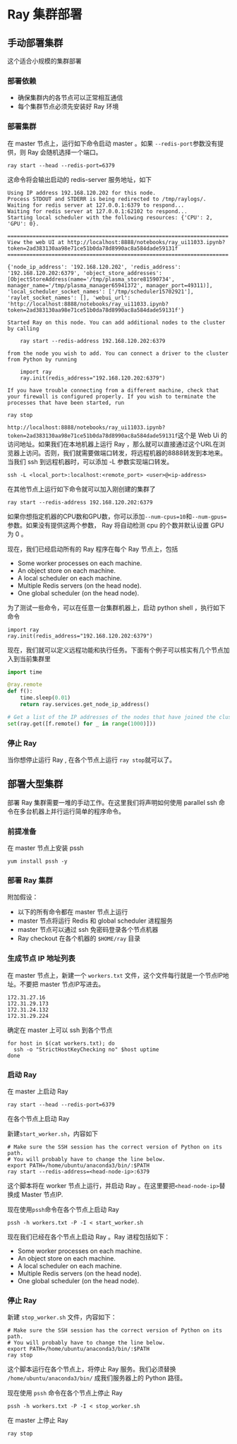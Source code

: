 # Ray 集群部署
## 手动部署集群

这个适合小规模的集群部署

### 部署依赖
- 确保集群内的各节点可以正常相互通信
- 每个集群节点必须先安装好 Ray 环境

### 部署集群
在 master 节点上，运行如下命令启动 master 。如果 `--redis-port`参数没有提供，则 Ray 会随机选择一个端口。

    ray start --head --redis-port=6379
    
这命令将会输出启动的 redis-server 服务地址，如下

    Using IP address 192.168.120.202 for this node.
    Process STDOUT and STDERR is being redirected to /tmp/raylogs/.
    Waiting for redis server at 127.0.0.1:6379 to respond...
    Waiting for redis server at 127.0.0.1:62102 to respond...
    Starting local scheduler with the following resources: {'CPU': 2, 'GPU': 0}.
    
    ======================================================================
    View the web UI at http://localhost:8888/notebooks/ray_ui11033.ipynb?token=2ad383130aa98e71ce51b0da78d8990ac8a584dade59131f
    ======================================================================
    
    {'node_ip_address': '192.168.120.202', 'redis_address': '192.168.120.202:6379', 'object_store_addresses': [ObjectStoreAddress(name='/tmp/plasma_store81590734', manager_name='/tmp/plasma_manager65941372', manager_port=49311)], 'local_scheduler_socket_names': ['/tmp/scheduler15702921'], 'raylet_socket_names': [], 'webui_url': 'http://localhost:8888/notebooks/ray_ui11033.ipynb?token=2ad383130aa98e71ce51b0da78d8990ac8a584dade59131f'}
    
    Started Ray on this node. You can add additional nodes to the cluster by calling
    
        ray start --redis-address 192.168.120.202:6379
    
    from the node you wish to add. You can connect a driver to the cluster from Python by running
    
        import ray
        ray.init(redis_address="192.168.120.202:6379")
    
    If you have trouble connecting from a different machine, check that your firewall is configured properly. If you wish to terminate the processes that have been started, run

    ray stop
    
`http://localhost:8888/notebooks/ray_ui11033.ipynb?token=2ad383130aa98e71ce51b0da78d8990ac8a584dade59131f`这个是 Web Ui 的访问地址。如果我们在本地机器上运行 Ray ，那么就可以直接通过这个URL在浏览器上访问。否则，我们就需要做端口转发，将远程机器的8888转发到本地来。当我们 ssh 到远程机器时，可以添加 -L 参数实现端口转发。

    ssh -L <local_port>:localhost:<remote_port> <user>@<ip-address>

在其他节点上运行如下命令就可以加入刚创建的集群了

    ray start --redis-address 192.168.120.202:6379
    
如果你想指定机器的CPU数和GPU数，你可以添加`--num-cpus=10`和`--num-gpus=`参数。如果没有提供这两个参数， Ray 将自动检测 cpu 的个数并默认设置 GPU 为 0 。

现在，我们已经启动所有的 Ray 程序在每个 Ray 节点上，包括
- Some worker processes on each machine.
- An object store on each machine.
- A local scheduler on each machine.
- Multiple Redis servers (on the head node).
- One global scheduler (on the head node).

为了测试一些命令，可以在任意一台集群机器上，启动 python shell ，执行如下命令

    import ray
    ray.init(redis_address="192.168.120.202:6379")
    
现在，我们就可以定义远程功能和执行任务。下面有个例子可以核实有几个节点加入到当前集群里
```python
import time

@ray.remote
def f():
    time.sleep(0.01)
    return ray.services.get_node_ip_address()

# Get a list of the IP addresses of the nodes that have joined the cluster.
set(ray.get([f.remote() for _ in range(1000)]))
```

### 停止 Ray 
当你想停止运行 Ray , 在各个节点上运行 `ray stop`就可以了。

## 部署大型集群
部署 Ray 集群需要一堆的手动工作。在这里我们将声明如何使用 parallel ssh 命令在多台机器上并行运行简单的程序命令。

### 前提准备
在 master 节点上安装 pssh 

    yum install pssh -y
    
### 部署 Ray 集群
附加假设：
- 以下的所有命令都在 master 节点上运行
- master 节点将运行 Redis 和 global scheduler 进程服务
- master 节点可以通过 ssh 免密码登录各个节点机器 
- Ray checkout 在各个机器的 `$HOME/ray` 目录

### 生成节点 IP 地址列表
在 master 节点上，新建一个 `workers.txt` 文件，这个文件每行就是一个节点IP地址。不要把 master 节点IP写进去。

    172.31.27.16
    172.31.29.173
    172.31.24.132
    172.31.29.224
    
确定在 master 上可以 ssh 到各个节点

    for host in $(cat workers.txt); do
      ssh -o "StrictHostKeyChecking no" $host uptime
    done
    
### 启动 Ray
在 master 上启动 Ray

    ray start --head --redis-port=6379
    
在各个节点上启动 Ray

新建`start_worker.sh`，内容如下
```
# Make sure the SSH session has the correct version of Python on its path.
# You will probably have to change the line below.
export PATH=/home/ubuntu/anaconda3/bin/:$PATH
ray start --redis-address=<head-node-ip>:6379
```
这个脚本将在 worker 节点上运行，并启动 Ray 。在这里要把`<head-node-ip>`替换成 Master 节点IP.

现在使用`pssh`命令在各个节点上启动 Ray

    pssh -h workers.txt -P -I < start_worker.sh
    
现在我们已经在各个节点上启动 Ray 。Ray 进程包括如下：
- Some worker processes on each machine.
- An object store on each machine.
- A local scheduler on each machine.
- Multiple Redis servers (on the head node).
- One global scheduler (on the head node).
 
### 停止 Ray 
新建 `stop_worker.sh` 文件，内容如下：
```
# Make sure the SSH session has the correct version of Python on its path.
# You will probably have to change the line below.
export PATH=/home/ubuntu/anaconda3/bin/:$PATH
ray stop
```

这个脚本运行在各个节点上，将停止 Ray 服务。我们必须替换 `/home/ubuntu/anaconda3/bin/` 成我们服务器上的 Python 路径。

现在使用 `pssh` 命令在各个节点上停止 Ray

    pssh -h workers.txt -P -I < stop_worker.sh

在 master 上停止 Ray 

    ray stop 
    

